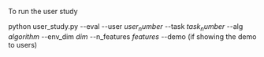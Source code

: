 To run the user study

python user_study.py --eval --user $user_number$ --task $task_number$ --alg $algorithm$ --env_dim $dim$ --n_features $features$ --demo (if showing the demo to users)